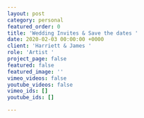 ```yaml
---
layout: post
category: personal
featured_order: 0
title: 'Wedding Invites & Save the dates '
date: 2020-02-03 00:00:00 +0000
client: 'Harriett & James '
role: 'Artist '
project_page: false
featured: false
featured_image: ''
vimeo_videos: false
youtube_videos: false
vimeo_ids: []
youtube_ids: []

---
```


